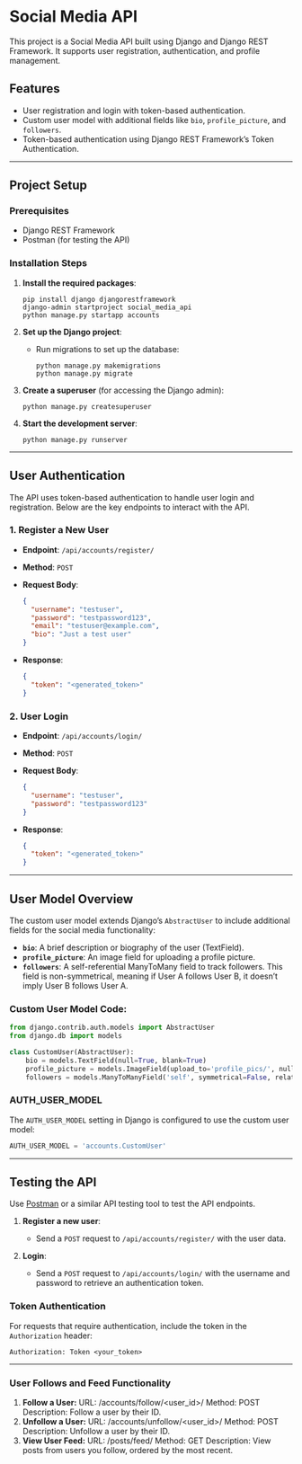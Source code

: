 # Social Media API

This project is a Social Media API built using Django and Django REST Framework. It supports user registration, authentication, and profile management.

## Features

- User registration and login with token-based authentication.
- Custom user model with additional fields like `bio`, `profile_picture`, and `followers`.
- Token-based authentication using Django REST Framework’s Token Authentication.

---

## Project Setup

### Prerequisites

- Django REST Framework
- Postman (for testing the API)

### Installation Steps

1. **Install the required packages**:

   ```
   pip install django djangorestframework
   django-admin startproject social_media_api
   python manage.py startapp accounts
   ```

2. **Set up the Django project**:

   - Run migrations to set up the database:
     ```
     python manage.py makemigrations
     python manage.py migrate
     ```

3. **Create a superuser** (for accessing the Django admin):

   ```
   python manage.py createsuperuser
   ```

4. **Start the development server**:
   ```
   python manage.py runserver
   ```

---

## User Authentication

The API uses token-based authentication to handle user login and registration. Below are the key endpoints to interact with the API.

### 1. **Register a New User**

- **Endpoint**: `/api/accounts/register/`
- **Method**: `POST`
- **Request Body**:

  ```json
  {
  	"username": "testuser",
  	"password": "testpassword123",
  	"email": "testuser@example.com",
  	"bio": "Just a test user"
  }
  ```

- **Response**:

  ```json
  {
  	"token": "<generated_token>"
  }
  ```

### 2. **User Login**

- **Endpoint**: `/api/accounts/login/`
- **Method**: `POST`
- **Request Body**:

  ```json
  {
  	"username": "testuser",
  	"password": "testpassword123"
  }
  ```

- **Response**:

  ```json
  {
  	"token": "<generated_token>"
  }
  ```

---

## User Model Overview

The custom user model extends Django’s `AbstractUser` to include additional fields for the social media functionality:

- **`bio`**: A brief description or biography of the user (TextField).
- **`profile_picture`**: An image field for uploading a profile picture.
- **`followers`**: A self-referential ManyToMany field to track followers. This field is non-symmetrical, meaning if User A follows User B, it doesn’t imply User B follows User A.

### Custom User Model Code:

```python
from django.contrib.auth.models import AbstractUser
from django.db import models

class CustomUser(AbstractUser):
    bio = models.TextField(null=True, blank=True)
    profile_picture = models.ImageField(upload_to='profile_pics/', null=True, blank=True)
    followers = models.ManyToManyField('self', symmetrical=False, related_name='following', blank=True)
```

### AUTH_USER_MODEL

The `AUTH_USER_MODEL` setting in Django is configured to use the custom user model:

```python
AUTH_USER_MODEL = 'accounts.CustomUser'
```

---

## Testing the API

Use [Postman](https://www.postman.com/) or a similar API testing tool to test the API endpoints.

1. **Register a new user**:

   - Send a `POST` request to `/api/accounts/register/` with the user data.

2. **Login**:
   - Send a `POST` request to `/api/accounts/login/` with the username and password to retrieve an authentication token.

### Token Authentication

For requests that require authentication, include the token in the `Authorization` header:

```
Authorization: Token <your_token>
```

---

### User Follows and Feed Functionality

1. **Follow a User:**
   URL: /accounts/follow/<user_id>/
   Method: POST
   Description: Follow a user by their ID.
2. **Unfollow a User:**
   URL: /accounts/unfollow/<user_id>/
   Method: POST
   Description: Unfollow a user by their ID.
3. **View User Feed:**
   URL: /posts/feed/
   Method: GET
   Description: View posts from users you follow, ordered by the most recent.
